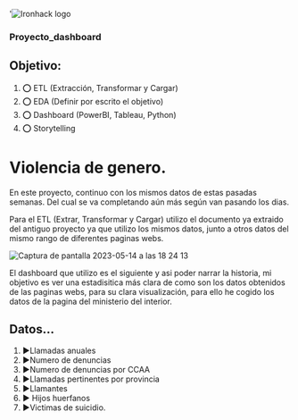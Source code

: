 '![Ironhack logo](https://i.imgur.com/1QgrNNw.png)

### Proyecto_dashboard

## Objetivo:

  1. :o: ETL (Extracción, Transformar y Cargar)
  2. :o: EDA (Definir por escrito el objetivo)
  3. :o: Dashboard (PowerBI, Tableau, Python)
  4. :o: Storytelling 



# Violencia de genero.


En este proyecto, continuo con los mismos datos de estas pasadas semanas. Del cual se va completando aún más según van pasando los dias. 

Para el ETL (Extrar, Transformar y Cargar) utilizo el documento ya extraido del antiguo proyecto ya que utilizo los mismos datos, junto a otros datos del mismo rango de diferentes paginas webs.



![Captura de pantalla 2023-05-14 a las 18 24 13](https://github.com/JesusGuardiaRamirez/Proyecto_dashboard/assets/125477881/221dc026-3e9d-4a50-ab64-f1400479af74)



El dashboard que utilizo es el siguiente y asi poder narrar la historia, mi objetivo es ver una estadisitica más clara de como son los datos obtenidos de las paginas webs, para su clara visualización, para ello he cogido
los datos de la pagina del ministerio del interior. 



## Datos...

  1. :arrow_forward:Llamadas anuales
  2. :arrow_forward:Numero de denuncias
  3. :arrow_forward:Numero de denuncias por CCAA
  4. :arrow_forward:Llamadas pertinentes por provincia
  5. :arrow_forward:Llamantes
  6. :arrow_forward: Hijos huerfanos
  7. :arrow_forward:Victimas de suicidio.




